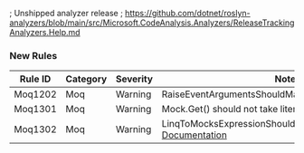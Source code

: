 ﻿; Unshipped analyzer release
; https://github.com/dotnet/roslyn-analyzers/blob/main/src/Microsoft.CodeAnalysis.Analyzers/ReleaseTrackingAnalyzers.Help.md

### New Rules
Rule ID | Category | Severity | Notes
--------|----------|----------|-------
Moq1202 | Moq | Warning | RaiseEventArgumentsShouldMatchEventSignatureAnalyzer
Moq1301 | Moq      | Warning    | Mock.Get() should not take literals
Moq1302 | Moq | Warning | LinqToMocksExpressionShouldBeValidAnalyzer, [Documentation](https://github.com/rjmurillo/moq.analyzers/blob/4f5f9cad067390e9937cfb5cde6d4c93b96f0e3c/docs/rules/Moq1302.md)
